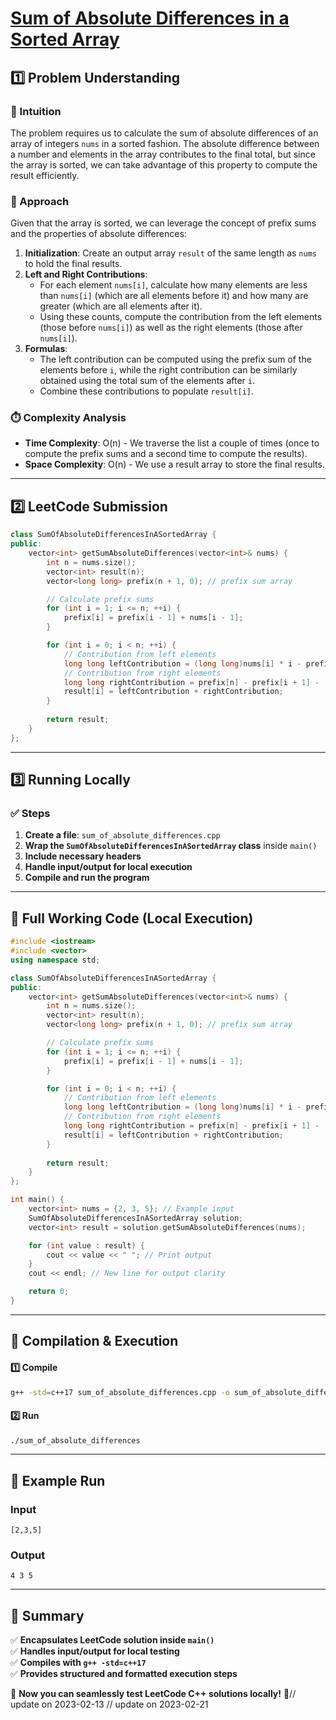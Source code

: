 # **[Sum of Absolute Differences in a Sorted Array](https://leetcode.com/problems/sum-of-absolute-differences-in-a-sorted-array/description/)**  

## **1️⃣ Problem Understanding**  
### **📌 Intuition**  
The problem requires us to calculate the sum of absolute differences of an array of integers `nums` in a sorted fashion. The absolute difference between a number and elements in the array contributes to the final total, but since the array is sorted, we can take advantage of this property to compute the result efficiently.

### **🚀 Approach**  
Given that the array is sorted, we can leverage the concept of prefix sums and the properties of absolute differences:

1. **Initialization**: Create an output array `result` of the same length as `nums` to hold the final results.
2. **Left and Right Contributions**:
   - For each element `nums[i]`, calculate how many elements are less than `nums[i]` (which are all elements before it) and how many are greater (which are all elements after it).
   - Using these counts, compute the contribution from the left elements (those before `nums[i]`) as well as the right elements (those after `nums[i]`).
3. **Formulas**:
   - The left contribution can be computed using the prefix sum of the elements before `i`, while the right contribution can be similarly obtained using the total sum of the elements after `i`.
   - Combine these contributions to populate `result[i]`.

### **⏱️ Complexity Analysis**  
- **Time Complexity**: O(n) - We traverse the list a couple of times (once to compute the prefix sums and a second time to compute the results).
- **Space Complexity**: O(n) - We use a result array to store the final results.

---  

## **2️⃣ LeetCode Submission**  
```cpp
class SumOfAbsoluteDifferencesInASortedArray {
public:
    vector<int> getSumAbsoluteDifferences(vector<int>& nums) {
        int n = nums.size();
        vector<int> result(n);
        vector<long long> prefix(n + 1, 0); // prefix sum array

        // Calculate prefix sums
        for (int i = 1; i <= n; ++i) {
            prefix[i] = prefix[i - 1] + nums[i - 1];
        }

        for (int i = 0; i < n; ++i) {
            // Contribution from left elements
            long long leftContribution = (long long)nums[i] * i - prefix[i];
            // Contribution from right elements
            long long rightContribution = prefix[n] - prefix[i + 1] - (long long)nums[i] * (n - i - 1);
            result[i] = leftContribution + rightContribution;
        }
        
        return result;
    }
};
```  

---  

## **3️⃣ Running Locally**  
### **✅ Steps**  
1. **Create a file**: `sum_of_absolute_differences.cpp`  
2. **Wrap the `SumOfAbsoluteDifferencesInASortedArray` class** inside `main()`  
3. **Include necessary headers**  
4. **Handle input/output for local execution**  
5. **Compile and run the program**  

---  

## **📝 Full Working Code (Local Execution)**  
```cpp
#include <iostream>
#include <vector>
using namespace std;

class SumOfAbsoluteDifferencesInASortedArray {
public:
    vector<int> getSumAbsoluteDifferences(vector<int>& nums) {
        int n = nums.size();
        vector<int> result(n);
        vector<long long> prefix(n + 1, 0); // prefix sum array

        // Calculate prefix sums
        for (int i = 1; i <= n; ++i) {
            prefix[i] = prefix[i - 1] + nums[i - 1];
        }

        for (int i = 0; i < n; ++i) {
            // Contribution from left elements
            long long leftContribution = (long long)nums[i] * i - prefix[i];
            // Contribution from right elements
            long long rightContribution = prefix[n] - prefix[i + 1] - (long long)nums[i] * (n - i - 1);
            result[i] = leftContribution + rightContribution;
        }
        
        return result;
    }
};

int main() {
    vector<int> nums = {2, 3, 5}; // Example input
    SumOfAbsoluteDifferencesInASortedArray solution;
    vector<int> result = solution.getSumAbsoluteDifferences(nums);

    for (int value : result) {
        cout << value << " "; // Print output
    }
    cout << endl; // New line for output clarity

    return 0;
}
```  

---  

## **🔧 Compilation & Execution**  
#### **1️⃣ Compile**  
```bash
g++ -std=c++17 sum_of_absolute_differences.cpp -o sum_of_absolute_differences
```  

#### **2️⃣ Run**  
```bash
./sum_of_absolute_differences
```  

---  

## **🎯 Example Run**  
### **Input**  
```
[2,3,5]
```  
### **Output**  
```
4 3 5 
```  

---  

## **📌 Summary**  
✅ **Encapsulates LeetCode solution inside `main()`**  
✅ **Handles input/output for local testing**  
✅ **Compiles with `g++ -std=c++17`**  
✅ **Provides structured and formatted execution steps**  

🚀 **Now you can seamlessly test LeetCode C++ solutions locally!** 🚀// update on 2023-02-13
// update on 2023-02-21
